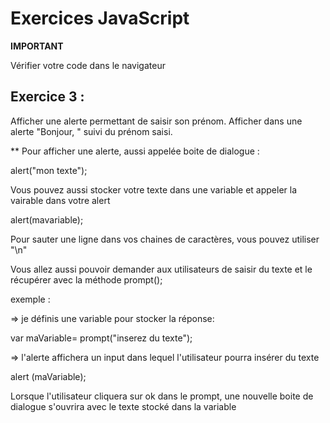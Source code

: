 # Exercices JavaScript

**IMPORTANT**

Vérifier votre code dans le navigateur

## Exercice 3 :

Afficher une alerte permettant de saisir son prénom. Afficher dans une alerte "Bonjour, " suivi du prénom saisi.




** Pour afficher une alerte, aussi appelée boite de dialogue : 

alert("mon texte");

Vous pouvez aussi stocker votre texte dans une variable et appeler la vairable dans votre alert

alert(mavariable); 

Pour sauter une ligne dans vos chaines de caractères, vous pouvez utiliser "\n"


Vous allez aussi pouvoir demander aux utilisateurs de saisir du texte et le récupérer avec la méthode prompt();

exemple : 

=> je définis une variable pour stocker la réponse: 

var maVariable= prompt("inserez du texte"); 

=> l'alerte affichera un input dans lequel l'utilisateur pourra insérer du texte

alert (maVariable); 

Lorsque l'utilisateur cliquera sur ok dans le prompt, une nouvelle boite de dialogue s'ouvrira avec le texte stocké dans la variable

